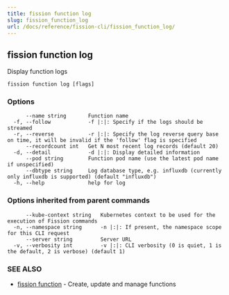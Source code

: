 ```yaml
---
title: fission function log
slug: fission_function_log
url: /docs/reference/fission-cli/fission_function_log/
---
```

## fission function log

Display function logs

```
fission function log [flags]
```

### Options

```
      --name string       Function name
  -f, --follow            -f |:|: Specify if the logs should be streamed
  -r, --reverse           -r |:|: Specify the log reverse query base on time, it will be invalid if the 'follow' flag is specified
      --recordcount int   Get N most recent log records (default 20)
  -d, --detail            -d |:|: Display detailed information
      --pod string        Function pod name (use the latest pod name if unspecified)
      --dbtype string     Log database type, e.g. influxdb (currently only influxdb is supported) (default "influxdb")
  -h, --help              help for log
```

### Options inherited from parent commands

```
      --kube-context string   Kubernetes context to be used for the execution of Fission commands
  -n, --namespace string      -n |:|: If present, the namespace scope for this CLI request
      --server string         Server URL
  -v, --verbosity int         -v |:|: CLI verbosity (0 is quiet, 1 is the default, 2 is verbose) (default 1)
```

### SEE ALSO

* [fission function](/docs/reference/fission-cli/fission_function/)	 - Create, update and manage functions

